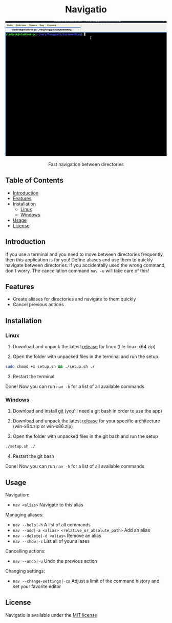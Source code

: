 <div align="center">

# Navigatio

![video demonstration](assets/videos/demo.gif)

Fast navigation between directories

</div>

## Table of Contents

- [Introduction](#introduction)
- [Features](#features)
- [Installation](#installation)
  - [Linux](#linux)
  - [Windows](#windows)
- [Usage](#usage)
- [License](#license)

## Introduction

If you use a terminal and you need to move between directories frequently, then this application is for you! Define aliases and use them to quickly navigate between directories. If you accidentally used the wrong command, don't worry. The cancellation command `nav -u` will take care of this!

## Features

- Create aliases for directories and navigate to them quickly
- Cancel previous actions

## Installation

### Linux

1. Download and unpack the latest [release](https://github.com/VladBrok/navigatio/releases) for linux (file linux-x64.zip)

2. Open the folder with unpacked files in the terminal and run the setup

```bash
sudo chmod +x setup.sh && ./setup.sh ./
```

3. Restart the terminal

Done! Now you can run `nav -h` for a list of all available commands

### Windows

1. Download and install [git](https://git-scm.com/download/win) (you'll need a git bash in order to use the app)

2. Download and unpack the latest [release](https://github.com/VladBrok/navigatio/releases) for your specific architecture (win-x64.zip or win-x86.zip)

3. Open the folder with unpacked files in the git bash and run the setup

```bash
./setup.sh ./
```

4. Restart the git bash

Done! Now you can run `nav -h` for a list of all available commands

## Usage

Navigation:

- `nav <alias>` Navigate to this alias

Managing aliases:

- `nav --help|-h` A list of all commands
- `nav --add|-a <alias> <relative_or_absolute_path>` Add an alias
- `nav --delete|-d <alias>` Remove an alias
- `nav --show|-s` List all of your aliases

Cancelling actions:

- `nav --undo|-u` Undo the previous action

Changing settings:

- `nav --change-settings|-cs` Adjust a limit of the command history and set your favorite editor

## License

Navigatio is available under the [MIT license](https://opensource.org/licenses/MIT)
